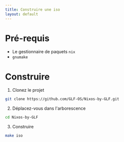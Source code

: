 ```yaml
---
title: Construire une iso 
layout: default
---
```


# Pré-requis

- Le gestionnaire de paquets `nix`
- `gnumake`

# Construire

1. Clonez le projet 

```bash
git clone https://github.com/GLF-OS/Nixos-by-GLF.git
```

2. Déplacez-vous dans l'arborescence

```bash
cd Nixos-by-GLF
```

3. Construire

```bash
make iso 
```


